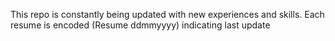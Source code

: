 This repo is constantly being updated with new experiences and skills. Each resume is encoded (Resume ddmmyyyy) indicating last update
